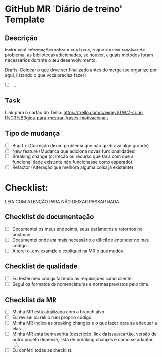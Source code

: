 # GitHub MR 'Diário de treino' Template

## Descrição
Insira aqui informações sobre a sua issue, o que ela visa resolver de problema, as bibliotecas adicionadas, se houver, e quais métodos foram necessários durante o seu desenvolvimento.

Drafts: Colocar o que deve ser finalizado antes do merge (se organize por aqui, listando o que você precisa fazer)
- [ ] ...

## Task
Link para o cartão do Trello:
https://trello.com/c/vnqeyhTW/7-criar-l%C3%B3gica-para-mostrar-frases-motivacionais

## Tipo de mudança
- [ ] Bug fix (Correção de um problema que não quebrava algo grande)
- [ ] New feature (Mudança que adiciona novas funcionalidades)
- [ ] Breaking change (correção ou recurso que faria com que a funcionalidade existente não funcionasse como esperado)
- [ ] Refactor (Alteração que melhora alguma coisa já existente)

# Checklist:
LEIA COM ATENÇÃO PARA NÃO DEIXAR PASSAR NADA.

## Checklist de documentação
- [ ] Documentei os meus endpoints, seus parâmetros e retornos no postman.
- [ ] Documentei onde era mais necessário e difícil de entender no meu código.
- [ ] Alterei o .env.example e expliquei na MR o que mudou.

## Checklist de qualidade
- [ ] Eu testei meu código fazendo as requisições como cliente.
- [ ] Segui os formatos de nomenclaturas e normas previstos pelo time.

## Checklist da MR
- [ ] Minha MR está atualizada com a branch alvo.
- [ ] Eu revisei ou reli o meu próprio código.
- [ ] Minha MR indica as breaking changes e o que fazer para se adequar a elas.
- [ ] Minha MR está bem escrita (descrição, link da issue/cartão, versão de outro projeto depende, lista de breaking changes e como se adaptar, ...).
- [ ] Eu conferi todas as checklist.
